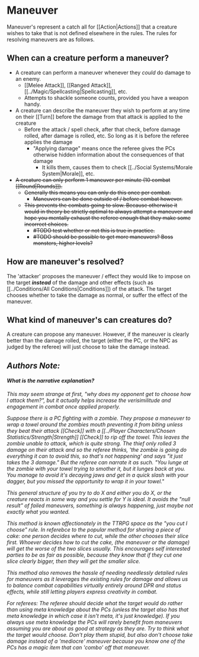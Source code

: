 # Maneuver

Maneuver's represent a catch all for [[Action|Actions]] that a creature wishes to take that is not defined elsewhere in the rules. The rules for resolving maneuvers are as follows.

## When can a creature perform a maneuver?
- A creature can perform a maneuver whenever they *could* do damage to an enemy.
	- [[Melee Attack]], [[Ranged Attack]], [[../Magic/Spellcasting|Spellcasting]], etc.
	- Attempts to shackle someone counts, provided you have a weapon handy.
- A creature can describe the maneuver they wish to perform at any time on their [[Turn]] before the damage from that attack is applied to the creature
	- Before the attack / spell check, after that check, before damage rolled, after damage is rolled, etc. So long as it is before the referee applies the damage 
		- "Applying damage" means once the referee gives the PCs otherwise hidden information about the consequences of that damage 
			- It kills them, causes them to check [[../Social Systems/Morale System|Morale]], etc.
- ~~A creature can only perform 1 maneuver per minute (10 combat [[Round|Rounds]]).~~
	- ~~Generally this means you can only do this once per combat.~~
		- ~~Maneuvers can be done outside of / before combat however.~~
	- ~~This prevents the combats going to slow. Because otherwise it would in theory be strictly optimal to always attempt a maneuver and hope you mentally exhaust the referee enough that they make some incorrect choices.~~
		- ~~#TODO test whether or not this is true in practice.~~
		- ~~#TODO should be possible to get more maneuvers? Boss monsters, higher levels?~~
## How are maneuver's resolved?
The 'attacker' proposes the maneuver / effect they would like to impose on the target ***instead*** of the damage and other effects (such as [[../Conditions/All Conditions|Conditions]]) of the attack. The target chooses whether to take the damage as normal, or suffer the effect of the maneuver.
## What kind of maneuver's can creatures do?
A creature can propose any maneuver. However, if the maneuver is clearly better than the damage rolled, the target (either the PC, or the NPC as judged by the referee) will just choose to take the damage instead.


## *Authors Note:*
#### *What is the narrative explanation?*
*This may seem strange at first, "why does my opponent get to choose how I attack them?", but it actually helps increase the verisimilitude and engagement in combat once applied properly.*

*Suppose there is a PC fighting with a zombie. They propose a maneuver to wrap a towel around the zombies mouth preventing it from biting unless they beat their attack [[Check]] with a [[../Player Characters/Chosen Statistics/Strength|Strength]] [[Check]] to rip off the towel. This leaves the zombie unable to attack, which is quite strong. The thief only rolled 3 damage on their attack and so the referee thinks, 'the zombie is going do everything it can to avoid this, so that's not happening' and says "it just takes the 3 damage." But the referee can narrate it as such. "You lunge at the zombie with your towel trying to smother it, but it lunges back at you. You manage to avoid it's decaying jaws and get in a quick slash with your dagger, but you missed the opportunity to wrap it in your towel."* 

*This general structure of you try to do X and either you do X, or the creature reacts in some way and you settle for Y is ideal. It avoids the "null result" of failed maneuvers, something is always happening, just maybe not exactly what you wanted.*

*This method is known affectionately in the TTRPG space as the "you cut I choose" rule. In referebce to the popular method for sharing a piece of cake: one person decides where to cut, while the other chooses their slice first. Whoever decides how to cut the cake, (the maneuver or the damage) will get the worse of the two slices usually. This encourages self interested parties to be as fair as possible, because they know that if they cut one slice clearly bigger, then they will get the smaller slice.* 

*This method also removes the hassle of needing needlessly detailed rules for maneuvers as it leverages the existing rules for damage and allows us to balance combat capabilities virtually entirely around DPR and status effects, while still letting players express creativity in combat.* 

*For referees: The referee should decide what the target would do rather than using meta knowledge about the PCs (unless the target also has that meta knowledge in which case it isn't meta, it's just knowledge). If you always use meta knowledge the PCs will rarely benefit from maneuvers assuming you are about as good at strategy as they are. Try to think what the target would choose. Don't play them stupid, but also don't choose take damage instead of a 'mediocre' maneuver because you know one of the PCs has a magic item that can 'combo' off that maneuver.*